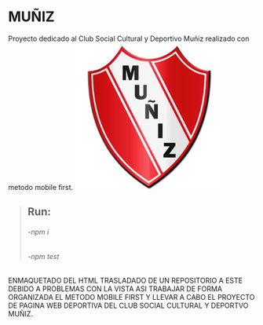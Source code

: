 # MUÑIZ
Proyecto dedicado al Club Social Cultural y Deportivo Muñiz realizado con metodo mobile first.
<img src="https://github.com/SpaezToledo/Muniz/blob/main/public/img/Escudo.png" width="300"/>


> ## Run:
> ###### -npm i
> ###### -npm test












ENMAQUETADO DEL HTML TRASLADADO DE UN REPOSITORIO A ESTE DEBIDO A PROBLEMAS CON LA VISTA
ASI TRABAJAR DE FORMA ORGANIZADA EL METODO MOBILE FIRST Y LLEVAR A CABO EL PROYECTO DE PAGINA WEB DEPORTIVA DEL CLUB SOCIAL CULTURAL Y DEPORTVO MUÑIZ.